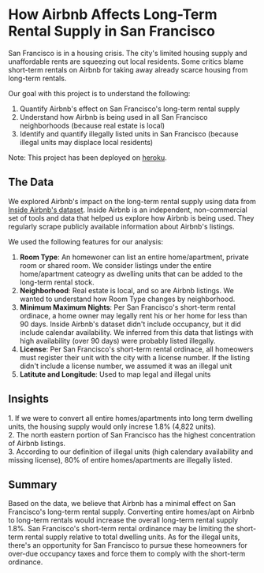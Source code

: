 <h1>How Airbnb Affects Long-Term Rental Supply in San Francisco</h1>
  
San Francisco is in a housing crisis. The city's limited housing supply and unaffordable rents are squeezing out local residents. Some critics blame short-term rentals on Airbnb for taking away already scarce housing from long-term rentals.

Our goal with this project is to understand the following:

1.  Quantify Airbnb's effect on San Francisco's long-term rental supply
2.  Understand how Airbnb is being used in all San Francisco neighborhoods (because real estate is local)
3.  Identify and quantify illegally listed units in San Francisco (because illegal units may displace local residents)

Note:  This project has been deployed on <a href="https://tranquil-shore-08023.herokuapp.com/">heroku</a>.

<h2>The Data</h2>
We explored Airbnb's impact on the long-term rental supply using data from <a href="http://insideairbnb.com/get-the-data.html">Inside Airbnb's dataset</a>.  Inside Airbnb is an independent, non-commercial set of tools and data that helped us explore how Airbnb is being used. They regularly scrape publicly available information about Airbnb's listings.

We used the following features for our analysis:
1.  <b>Room Type</b>:  An homewoner can list an entire home/apartment, private room or shared room.  We consider listings under the entire home/apartment cateogry as dwelling units that can be added to the long-term rental stock.
2.  <b>Neighborhood</b>:  Real estate is local, and so are Airbnb listings.  We wanted to understand how Room Type changes by neighborhood.
3.  <b>Minimum Maximum Nights</b>:  Per San Francisco's short-term rental ordinace, a home owner may legally rent his or her home for less than 90 days. Inside Airbnb's dataset didn't include occupancy, but it did include calendar availability.  We inferred from this data that listings with high availability (over 90 days) were probably listed illegally.
4.  <b>License</b>:  Per San Francisco's short-term rental ordinace, all homeowers must register their unit with the city with a license number.  If the listing didn't include a license number, we assumed it was an illegal unit
5.  <b>Latitute and Longitude</b>:  Used to map legal and illegal units

<h2>Insights</h2>
1.  If we were to convert all entire homes/apartments into long term dwelling units, the housing supply would only increse 1.8% (4,822 units).<br>
2.  The north eastern portion of San Francisco has the highest concentration of Airbnb listings.<br>
3.  According to our definition of illegal units (high calendary availability and missing license), 80% of entire homes/apartments are illegally listed.

<h2>Summary</h2>
Based on the data, we believe that Airbnb has a minimal effect on San Francisco's long-term rental supply. Converting entire homes/apt on Airbnb to long-term rentals would increase the overall long-term rental supply 1.8%. San Francisco's short-term rental ordinance may be limiting the short-term rental supply relative to total dwelling units. As for the illegal units, there's an opportunity for San Francisco to pursue these homeowners for over-due occupancy taxes and force them to comply with the short-term ordinance.

